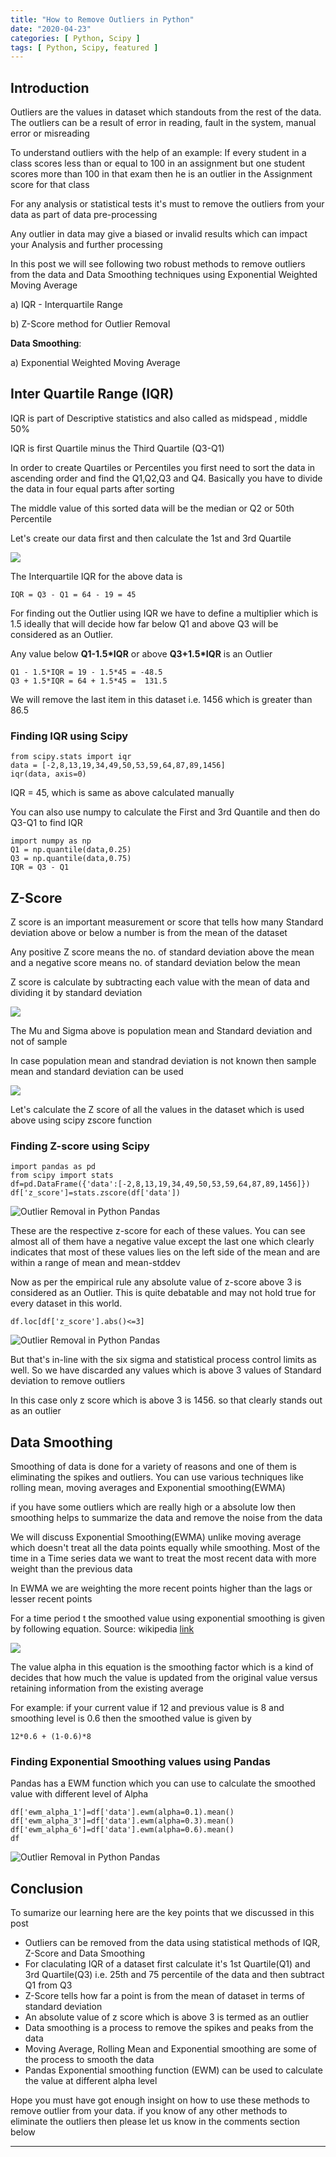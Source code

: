 ```yaml
---
title: "How to Remove Outliers in Python"
date: "2020-04-23"
categories: [ Python, Scipy ]
tags: [ Python, Scipy, featured ]
---
```


## **Introduction**

Outliers are the values in dataset which standouts from the rest of the data. The outliers can be a result of error in reading, fault in the system, manual error or misreading

To understand outliers with the help of an example: If every student in a class scores less than or equal to 100 in an assignment but one student scores more than 100 in that exam then he is an outlier in the Assignment score for that class

For any analysis or statistical tests it's must to remove the outliers from your data as part of data pre-processing

Any outlier in data may give a biased or invalid results which can impact your Analysis and further processing

In this post we will see following two robust methods to remove outliers from the data and Data Smoothing techniques using Exponential Weighted Moving Average

a) IQR - Interquartile Range

b) Z-Score method for Outlier Removal

**Data Smoothing**:

a) Exponential Weighted Moving Average

## **Inter Quartile Range (IQR)**

IQR is part of Descriptive statistics and also called as midspead , middle 50%

IQR is first Quartile minus the Third Quartile (Q3-Q1)

In order to create Quartiles or Percentiles you first need to sort the data in ascending order and find the Q1,Q2,Q3 and Q4. Basically you have to divide the data in four equal parts after sorting

The middle value of this sorted data will be the median or Q2 or 50th Percentile

Let's create our data first and then calculate the 1st and 3rd Quartile

![](/images/2020/04/image-26.png)

The Interquartile IQR for the above data is

```
IQR = Q3 - Q1 = 64 - 19 = 45
```

For finding out the Outlier using IQR we have to define a multiplier which is 1.5 ideally that will decide how far below Q1 and above Q3 will be considered as an Outlier.

Any value below **Q1-1.5\*IQR** or above **Q3+1.5\*IQR** is an Outlier

```
Q1 - 1.5*IQR = 19 - 1.5*45 = -48.5
Q3 + 1.5*IQR = 64 + 1.5*45 =  131.5
```

We will remove the last item in this dataset i.e. 1456 which is greater than 86.5

### **Finding IQR using Scipy**

```
from scipy.stats import iqr
data = [-2,8,13,19,34,49,50,53,59,64,87,89,1456]
iqr(data, axis=0)
```
IQR = 45, which is same as above calculated manually

You can also use numpy to calculate the First and 3rd Quantile and then do Q3-Q1 to find IQR

```
import numpy as np
Q1 = np.quantile(data,0.25)
Q3 = np.quantile(data,0.75)
IQR = Q3 - Q1
```

## **Z-Score**

Z score is an important measurement or score that tells how many Standard deviation above or below a number is from the mean of the dataset

Any positive Z score means the no. of standard deviation above the mean and a negative score means no. of standard deviation below the mean

Z score is calculate by subtracting each value with the mean of data and dividing it by standard deviation

![](/images/2020/04/image-19.png)

The Mu and Sigma above is population mean and Standard deviation and not of sample

In case population mean and standrad deviation is not known then sample mean and standard deviation can be used

![](/images/2020/04/image-20.png)

Let's calculate the Z score of all the values in the dataset which is used above using scipy zscore function

### **Finding Z-score using Scipy**

```
import pandas as pd
from scipy import stats
df=pd.DataFrame({'data':[-2,8,13,19,34,49,50,53,59,64,87,89,1456]})
df['z_score']=stats.zscore(df['data'])
```

![Outlier Removal in Python Pandas](/images/2020/04/image-28.png)

These are the respective z-score for each of these values. You can see almost all of them have a negative value except the last one which clearly indicates that most of these values lies on the left side of the mean and are within a range of mean and mean-stddev

Now as per the empirical rule any absolute value of z-score above 3 is considered as an Outlier. This is quite debatable and may not hold true for every dataset in this world.

```
df.loc[df['z_score'].abs()<=3]
```
![Outlier Removal in Python Pandas](/images/2020/04/image-30.png)

But that's in-line with the six sigma and statistical process control limits as well. So we have discarded any values which is above 3 values of Standard deviation to remove outliers

In this case only z score which is above 3 is 1456. so that clearly stands out as an outlier

## **Data Smoothing**

Smoothing of data is done for a variety of reasons and one of them is eliminating the spikes and outliers. You can use various techniques like rolling mean, moving averages and Exponential smoothing(EWMA)

if you have some outliers which are really high or a absolute low then smoothing helps to summarize the data and remove the noise from the data

We will discuss Exponential Smoothing(EWMA) unlike moving average which doesn't treat all the data points equally while smoothing. Most of the time in a Time series data we want to treat the most recent data with more weight than the previous data

In EWMA we are weighting the more recent points higher than the lags or lesser recent points

For a time period t the smoothed value using exponential smoothing is given by following equation. Source: wikipedia [link](https://en.wikipedia.org/wiki/Exponential_smoothing)

![](/images/2020/04/image-27.png)

The value alpha in this equation is the smoothing factor which is a kind of decides that how much the value is updated from the original value versus retaining information from the existing average

For example: if your current value if 12 and previous value is 8 and smoothing level is 0.6 then the smoothed value is given by

```
12*0.6 + (1-0.6)*8
```

### **Finding Exponential Smoothing values using Pandas**

Pandas has a EWM function which you can use to calculate the smoothed value with different level of Alpha
```
df['ewm_alpha_1']=df['data'].ewm(alpha=0.1).mean()
df['ewm_alpha_3']=df['data'].ewm(alpha=0.3).mean()
df['ewm_alpha_6']=df['data'].ewm(alpha=0.6).mean()
df
```

![Outlier Removal in Python Pandas](/images/2020/04/image-29.png)

## **Conclusion**

To sumarize our learning here are the key points that we discussed in this post

- Outliers can be removed from the data using statistical methods of IQR, Z-Score and Data Smoothing
- For claculating IQR of a dataset first calculate it's 1st Quartile(Q1) and 3rd Quartile(Q3) i.e. 25th and 75 percentile of the data and then subtract Q1 from Q3
- Z-Score tells how far a point is from the mean of dataset in terms of standard deviation
- An absolute value of z score which is above 3 is termed as an outlier
- Data smoothing is a process to remove the spikes and peaks from the data
- Moving Average, Rolling Mean and Exponential smoothing are some of the process to smooth the data
- Pandas Exponential smoothing function (EWM) can be used to calculate the value at different alpha level

Hope you must have got enough insight on how to use these methods to remove outlier from your data. if you know of any other methods to eliminate the outliers then please let us know in the comments section below

* * *